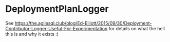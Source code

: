 # DeploymentPlanLogger

See https://the.agilesql.club/blog/Ed-Elliott/2015/09/30/Deployment-Contributor-Logger-Useful-For-Experimentation for details on what the hell this is and why it exists :)

